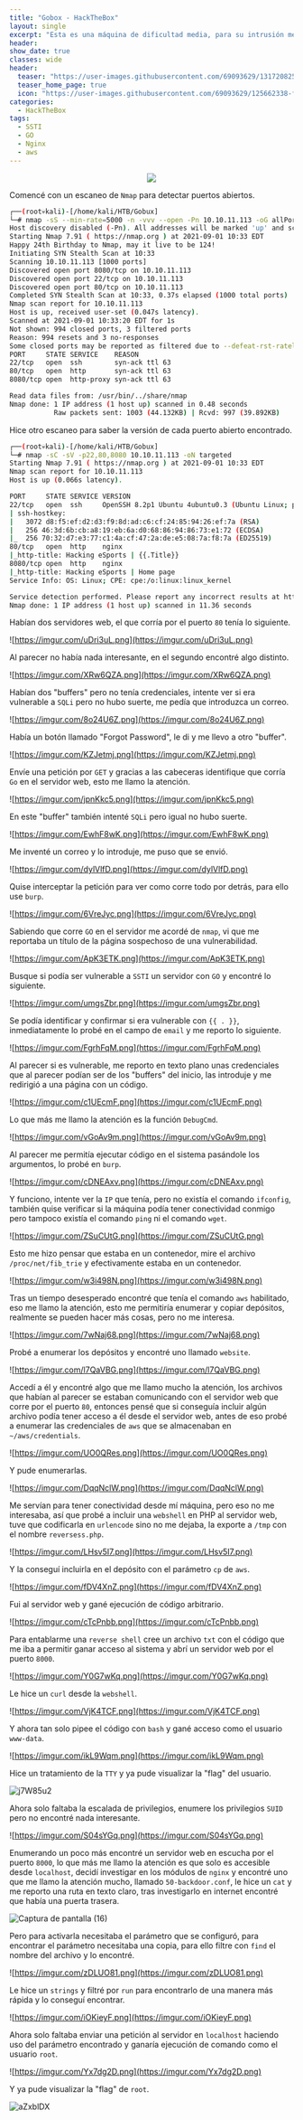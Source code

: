 ```yaml
---
title: "Gobox - HackTheBox"
layout: single
excerpt: "Esta es una máquina de dificultad media, para su intrusión me aproveche de un buffer vulnerable a 'SSTI' en un servidor con GO y logre enumerar depósitos con AWS y subir una 'webshell' en PHP al servidor web, para la escalada de privilegios conseguir encontrar un módulo nginx de puerta trasera y encontré el parámetro que me hacía falta para el 'RCE' como el usuario 'ROOT'. "
header:
show_date: true
classes: wide
header:
  teaser: "https://user-images.githubusercontent.com/69093629/131720825-d761ac8e-337d-4d10-babd-1d4df7b69efd.jpg"
  teaser_home_page: true
  icon: "https://user-images.githubusercontent.com/69093629/125662338-fd8b3b19-3a48-4fb0-b07c-86c047265082.png"
categories:
  - HackTheBox
tags:
  - SSTI
  - GO
  - Nginx
  - aws
---
```


<p align="center">
<img src="https://user-images.githubusercontent.com/69093629/131885085-6f7f605b-d841-42de-98b2-39de0ee3d544.jpg">
</p>

Comencé con un escaneo de `Nmap` para detectar puertos abiertos.

```bash
┌──(root💀kali)-[/home/kali/HTB/Gobux]
└─# nmap -sS --min-rate=5000 -n -vvv --open -Pn 10.10.11.113 -oG allPorts 
Host discovery disabled (-Pn). All addresses will be marked 'up' and scan times will be slower.
Starting Nmap 7.91 ( https://nmap.org ) at 2021-09-01 10:33 EDT
Happy 24th Birthday to Nmap, may it live to be 124!
Initiating SYN Stealth Scan at 10:33
Scanning 10.10.11.113 [1000 ports]
Discovered open port 8080/tcp on 10.10.11.113
Discovered open port 22/tcp on 10.10.11.113
Discovered open port 80/tcp on 10.10.11.113
Completed SYN Stealth Scan at 10:33, 0.37s elapsed (1000 total ports)
Nmap scan report for 10.10.11.113
Host is up, received user-set (0.047s latency).
Scanned at 2021-09-01 10:33:20 EDT for 1s
Not shown: 994 closed ports, 3 filtered ports
Reason: 994 resets and 3 no-responses
Some closed ports may be reported as filtered due to --defeat-rst-ratelimit
PORT     STATE SERVICE    REASON
22/tcp   open  ssh        syn-ack ttl 63
80/tcp   open  http       syn-ack ttl 63
8080/tcp open  http-proxy syn-ack ttl 63

Read data files from: /usr/bin/../share/nmap
Nmap done: 1 IP address (1 host up) scanned in 0.48 seconds
           Raw packets sent: 1003 (44.132KB) | Rcvd: 997 (39.892KB)
```

Hice otro escaneo para saber la versión de cada puerto abierto encontrado.

```bash
┌──(root💀kali)-[/home/kali/HTB/Gobux]
└─# nmap -sC -sV -p22,80,8080 10.10.11.113 -oN targeted                  
Starting Nmap 7.91 ( https://nmap.org ) at 2021-09-01 10:33 EDT
Nmap scan report for 10.10.11.113
Host is up (0.066s latency).

PORT     STATE SERVICE VERSION
22/tcp   open  ssh     OpenSSH 8.2p1 Ubuntu 4ubuntu0.3 (Ubuntu Linux; protocol 2.0)
| ssh-hostkey: 
|   3072 d8:f5:ef:d2:d3:f9:8d:ad:c6:cf:24:85:94:26:ef:7a (RSA)
|   256 46:3d:6b:cb:a8:19:eb:6a:d0:68:86:94:86:73:e1:72 (ECDSA)
|_  256 70:32:d7:e3:77:c1:4a:cf:47:2a:de:e5:08:7a:f8:7a (ED25519)
80/tcp   open  http    nginx
|_http-title: Hacking eSports | {{.Title}}
8080/tcp open  http    nginx
|_http-title: Hacking eSports | Home page
Service Info: OS: Linux; CPE: cpe:/o:linux:linux_kernel

Service detection performed. Please report any incorrect results at https://nmap.org/submit/ .
Nmap done: 1 IP address (1 host up) scanned in 11.36 seconds
```

Habían dos servidores web, el que corría por el puerto `80` tenía lo siguiente.

![https://imgur.com/uDri3uL.png](https://imgur.com/uDri3uL.png)

Al parecer no había nada interesante, en el segundo encontré algo distinto.

![https://imgur.com/XRw6QZA.png](https://imgur.com/XRw6QZA.png)

Habían dos "buffers" pero no tenía credenciales, intente ver si era vulnerable a `SQLi` pero no hubo suerte, me pedía que introduzca un correo.

![https://imgur.com/8o24U6Z.png](https://imgur.com/8o24U6Z.png)

Había un botón llamado "Forgot Password", le di y me llevo a otro "buffer".

![https://imgur.com/KZJetmj.png](https://imgur.com/KZJetmj.png)

Envíe una petición por `GET` y gracias a las cabeceras identifique que corría `Go` en el servidor web, esto me llamo la atención.

![https://imgur.com/jpnKkc5.png](https://imgur.com/jpnKkc5.png)

En este "buffer" también intenté `SQLi` pero igual no hubo suerte.

![https://imgur.com/EwhF8wK.png](https://imgur.com/EwhF8wK.png)

Me inventé un correo y lo introduje, me puso que se envió.

![https://imgur.com/dylVlfD.png](https://imgur.com/dylVlfD.png)

Quise interceptar la petición para ver como corre todo por detrás, para ello use `burp`.

![https://imgur.com/6VreJyc.png](https://imgur.com/6VreJyc.png)

Sabiendo que corre `GO` en el servidor me acordé de `nmap`, vi que me reportaba un título de la página sospechoso de una vulnerabilidad.

![https://imgur.com/ApK3ETK.png](https://imgur.com/ApK3ETK.png)

Busque si podía ser vulnerable a `SSTI` un servidor con `GO` y encontré lo siguiente.

![https://imgur.com/umgsZbr.png](https://imgur.com/umgsZbr.png)

Se podía identificar y confirmar si era vulnerable con <code class="language-plaintext highlighter-rouge">{{ . }}</code>, inmediatamente lo probé en el campo de `email` y me reporto lo siguiente.

![https://imgur.com/FgrhFqM.png](https://imgur.com/FgrhFqM.png)

Al parecer si es vulnerable, me reporto en texto plano unas credenciales que al parecer podían ser de los "buffers" del inicio, las introduje y me redirigió a una página con un código.

![https://imgur.com/c1UEcmF.png](https://imgur.com/c1UEcmF.png)

Lo que más me llamo la atención es la función `DebugCmd`.

![https://imgur.com/vGoAv9m.png](https://imgur.com/vGoAv9m.png)

Al parecer me permitía ejecutar código en el sistema pasándole los argumentos, lo probé en `burp`.
 
![https://imgur.com/cDNEAxv.png](https://imgur.com/cDNEAxv.png)

Y funciono, intente ver la `IP` que tenía, pero no existía el comando `ifconfig`, también quise verificar si la máquina podía tener conectividad conmigo pero tampoco existía el comando `ping` ni el comando `wget`.

![https://imgur.com/ZSuCUtG.png](https://imgur.com/ZSuCUtG.png)

Esto me hizo pensar que estaba en un contenedor, mire el archivo `/proc/net/fib_trie` y efectivamente estaba en un contenedor.

![https://imgur.com/w3i498N.png](https://imgur.com/w3i498N.png)

Tras un tiempo desesperado encontré que tenía el comando `aws` habilitado, eso me llamo la atención, esto me permitiría enumerar y copiar depósitos, realmente se pueden hacer más cosas, pero no me interesa.

![https://imgur.com/7wNaj68.png](https://imgur.com/7wNaj68.png)

Probé a enumerar los depósitos y encontré uno llamado `website`.

![https://imgur.com/l7QaVBG.png](https://imgur.com/l7QaVBG.png)

Accedí a él y encontré algo que me llamo mucho la atención, los archivos que habían al parecer se estaban comunicando con el servidor web que corre por el puerto `80`, entonces pensé que si conseguía incluir algún archivo podía tener acceso a él desde el servidor web, antes de eso probé a enumerar las credenciales de `aws` que se almacenaban en `~/aws/credentials`.

![https://imgur.com/UO0QRes.png](https://imgur.com/UO0QRes.png)

Y pude enumerarlas.

![https://imgur.com/DqqNclW.png](https://imgur.com/DqqNclW.png)

Me servían para tener conectividad desde mí máquina, pero eso no me interesaba, así que probé a incluir una `webshell` en PHP al servidor web, tuve que codificarla en `urlencode` sino no me dejaba, la exporte a `/tmp` con el nombre `reversess.php`.

![https://imgur.com/LHsv5I7.png](https://imgur.com/LHsv5I7.png)

Y la conseguí incluirla en el depósito con el parámetro `cp` de `aws`.

![https://imgur.com/fDV4XnZ.png](https://imgur.com/fDV4XnZ.png)

Fui al servidor web y gané ejecución de código arbitrario.

![https://imgur.com/cTcPnbb.png](https://imgur.com/cTcPnbb.png)

Para entablarme una `reverse shell` cree un archivo `txt` con el código que me iba a permitir ganar acceso al sistema y abrí un servidor web por el puerto `8000`.

![https://imgur.com/Y0G7wKq.png](https://imgur.com/Y0G7wKq.png)

Le hice un `curl` desde la `webshell`.

![https://imgur.com/VjK4TCF.png](https://imgur.com/VjK4TCF.png)

Y ahora tan solo pipee el código con `bash` y gané acceso como el usuario `www-data`.

![https://imgur.com/ikL9Wqm.png](https://imgur.com/ikL9Wqm.png)

Hice un tratamiento de la `TTY` y ya pude visualizar la "flag" del usuario.

![j7W85u2](https://user-images.githubusercontent.com/69093629/131735155-a30e7a1e-9d0c-4d21-a046-b5194b45301f.jpg)

Ahora solo faltaba la escalada de privilegios, enumere los privilegios `SUID` pero no encontré nada interesante.

![https://imgur.com/S04sYGq.png](https://imgur.com/S04sYGq.png)

Enumerando un poco más encontré un servidor web en escucha por el puerto `8000`, lo que más me llamo la atención es que solo es accesible desde `localhost`, decidí investigar en los módulos de `nginx` y encontré uno que me llamo la atención mucho, llamado `50-backdoor.conf`, le hice un `cat` y me reporto una ruta en texto claro, tras investigarlo en internet encontré que había una puerta trasera.

![Captura de pantalla (16)](https://user-images.githubusercontent.com/69093629/131731107-7086603b-e2bb-4812-b671-97b43bccf1bd.png)

Pero para activarla necesitaba el parámetro que se configuró, para encontrar el parámetro necesitaba una copia, para ello filtre con `find` el nombre del archivo y lo encontré.

![https://imgur.com/zDLUO81.png](https://imgur.com/zDLUO81.png)

Le hice un `strings` y filtré por `run` para encontrarlo de una manera más rápida y lo conseguí encontrar.

![https://imgur.com/iOKieyF.png](https://imgur.com/iOKieyF.png)

Ahora solo faltaba enviar una petición al servidor en `localhost` haciendo uso del parámetro encontrado y ganaría ejecución de comando como el usuario `root`.

![https://imgur.com/Yx7dg2D.png](https://imgur.com/Yx7dg2D.png)

Y ya pude visualizar la "flag" de `root`.

![aZxblDX](https://user-images.githubusercontent.com/69093629/131735375-90143da8-ab12-4b4d-bfb9-5740f5604bb3.jpg)






